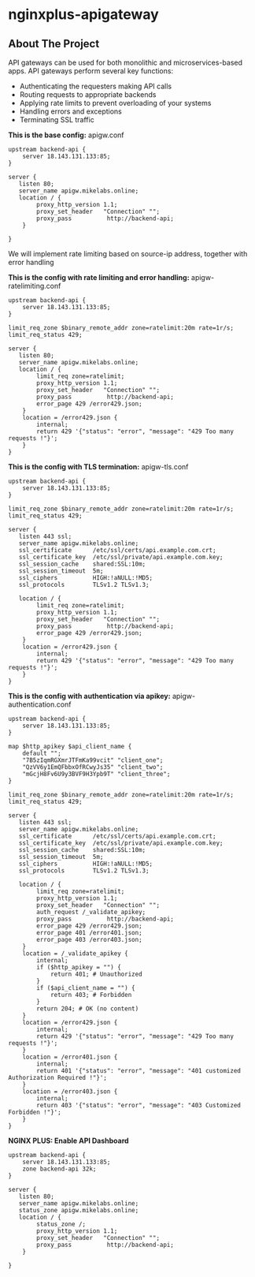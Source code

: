 # nginxplus-apigateway
<!-- ABOUT THE PROJECT -->
## About The Project

API gateways can be used for both monolithic and microservices-based apps. API gateways perform several key functions:

* Authenticating the requesters making API calls
* Routing requests to appropriate backends
* Applying rate limits to prevent overloading of your systems
* Handling errors and exceptions
* Terminating SSL traffic

**This is the base config:** apigw.conf
```nginx
upstream backend-api {
    server 18.143.131.133:85;
}

server {
   listen 80;
   server_name apigw.mikelabs.online;
   location / {
        proxy_http_version 1.1;
        proxy_set_header   "Connection" "";
        proxy_pass          http://backend-api;
    }

}
```
We will implement rate limiting based on source-ip address, together with error handling

**This is the config with rate limiting and error handling:** apigw-ratelimiting.conf
```nginx
upstream backend-api {
    server 18.143.131.133:85;
}

limit_req_zone $binary_remote_addr zone=ratelimit:20m rate=1r/s;
limit_req_status 429;

server {
   listen 80;
   server_name apigw.mikelabs.online;
   location / {
        limit_req zone=ratelimit;
        proxy_http_version 1.1;
        proxy_set_header   "Connection" "";
        proxy_pass          http://backend-api;
        error_page 429 /error429.json;
    }
    location = /error429.json {
        internal;
        return 429 '{"status": "error", "message": "429 Too many requests !"}';
    }
}
```

**This is the config with TLS termination:** apigw-tls.conf
```nginx
upstream backend-api {
    server 18.143.131.133:85;
}

limit_req_zone $binary_remote_addr zone=ratelimit:20m rate=1r/s;
limit_req_status 429;

server {
   listen 443 ssl;
   server_name apigw.mikelabs.online;
   ssl_certificate      /etc/ssl/certs/api.example.com.crt;
   ssl_certificate_key  /etc/ssl/private/api.example.com.key;
   ssl_session_cache    shared:SSL:10m;
   ssl_session_timeout  5m;
   ssl_ciphers          HIGH:!aNULL:!MD5;
   ssl_protocols        TLSv1.2 TLSv1.3;

   location / {
        limit_req zone=ratelimit;
        proxy_http_version 1.1;
        proxy_set_header   "Connection" "";
        proxy_pass          http://backend-api;
        error_page 429 /error429.json;
    }
    location = /error429.json {
        internal;
        return 429 '{"status": "error", "message": "429 Too many requests !"}';
    }
}
```

**This is the config with authentication via apikey:** apigw-authentication.conf
```nginx
upstream backend-api {
    server 18.143.131.133:85;
}

map $http_apikey $api_client_name {
    default "";
    "7B5zIqmRGXmrJTFmKa99vcit" "client_one";
    "QzVV6y1EmQFbbxOfRCwyJs35" "client_two";
    "mGcjH8Fv6U9y3BVF9H3Ypb9T" "client_three";
}

limit_req_zone $binary_remote_addr zone=ratelimit:20m rate=1r/s;
limit_req_status 429;

server {
   listen 443 ssl;
   server_name apigw.mikelabs.online;
   ssl_certificate      /etc/ssl/certs/api.example.com.crt;
   ssl_certificate_key  /etc/ssl/private/api.example.com.key;
   ssl_session_cache    shared:SSL:10m;
   ssl_session_timeout  5m;
   ssl_ciphers          HIGH:!aNULL:!MD5;
   ssl_protocols        TLSv1.2 TLSv1.3;

   location / {
        limit_req zone=ratelimit;
        proxy_http_version 1.1;
        proxy_set_header   "Connection" "";
        auth_request /_validate_apikey;
        proxy_pass          http://backend-api;
        error_page 429 /error429.json;
        error_page 401 /error401.json;
        error_page 403 /error403.json;
    }
    location = /_validate_apikey {
        internal;
        if ($http_apikey = "") {
            return 401; # Unauthorized
        }
        if ($api_client_name = "") {
            return 403; # Forbidden
        }
        return 204; # OK (no content)
    }
    location = /error429.json {
        internal;
        return 429 '{"status": "error", "message": "429 Too many requests !"}';
    }
    location = /error401.json {
        internal;
        return 401 '{"status": "error", "message": "401 customized Authorization Required !"}';
    }
    location = /error403.json {
        internal;
        return 403 '{"status": "error", "message": "403 Customized Forbidden !"}';
    }
}
```

**NGINX PLUS: Enable API Dashboard**

```nginx
upstream backend-api {
    server 18.143.131.133:85;
    zone backend-api 32k;
}

server {
   listen 80;
   server_name apigw.mikelabs.online;
   status_zone apigw.mikelabs.online;
   location / {
        status_zone /;
        proxy_http_version 1.1;
        proxy_set_header   "Connection" "";
        proxy_pass          http://backend-api;
    }

}
```
